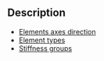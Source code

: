 ## Description

- [Elements axes direction](./docs/Elements_axes_direction.md)
- [Element types](./docs/Element_types.md)
- [Stiffness groups](./docs/Stiffness_groups.md)
